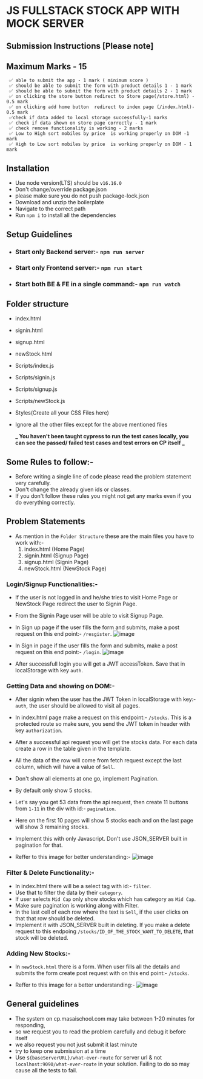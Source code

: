 # JS FULLSTACK STOCK APP WITH MOCK SERVER

## Submission Instructions [Please note]

## Maximum Marks - 15

```
 ✅ able to submit the app - 1 mark ( minimum score )
 ✅ should be able to submit the form with product details 1 - 1 mark
 ✅ should be able to submit the form with product details 2 - 1 mark
 ✅ on clicking the store button redirect to Store page(/store.html) - 0.5 mark
 ✅ on clicking add home button  redirect to index page (/index.html)- 0.5 mark
 ✅check if data added to local storage successfully-1 marks
 ✅ check if data shown on store page correctly - 1 mark
 ✅ check remove functionality is working - 2 marks
 ✅ Low to High sort mobiles by price  is working properly on DOM -1 mark
 ✅ High to Low sort mobiles by price  is working properly on DOM - 1 mark
```

## Installation

- Use node version(LTS) should be `v16.16.0`
- Don't change/override package.json
- please make sure you do not push package-lock.json
- Download and unzip the boilerplate
- Navigate to the correct path
- Run `npm i` to install all the dependencies

## Setup Guidelines

- ### Start only Backend server:- `npm run server`

- ### Start only Frontend server:- `npm run start`

- ### Start both BE & FE in a single command:- `npm run watch`

## Folder structure

- index.html
- signin.html
- signup.html
- newStock.html
- Scripts/index.js
- Scripts/signin.js
- Scripts/signup.js
- Scripts/newStock.js
- Styles(Create all your CSS Files here)
- Ignore all the other files except for the above mentioned files

  **_ You haven't been taught cypress to run the test cases locally, you can see the passed/ failed test cases and test errors on CP itself _**

## Some Rules to follow:-

- Before writing a single line of code please read the problem statement very carefully.
- Don't change the already given ids or classes.
- If you don't follow these rules you might not get any marks even if you do everything correctly.

## Problem Statements

- As mention in the `Folder Structure` these are the main files you have to work with:-
  1. index.html (Home Page)
  2. signin.html (Signup Page)
  3. signup.html (Signin Page)
  4. newStock.html (NewStock Page)

### Login/Signup Functionalities:-

- If the user is not logged in and he/she tries to visit Home Page or NewStock Page redirect the user to Signin Page.

- From the Signin Page user will be able to visit Signup Page.

- In Sign up page if the user fills the form and submits, make a post request on this end point:- `/resgister`. ![image](https://masai-course.s3.ap-south-1.amazonaws.com/editor/uploads/2023-03-14/Screenshot%202023-03-14%20at%205.52.17%20PM_566049.png)

- In Sign in page if the user fills the form and submits, make a post request on this end point:- `/login`. ![image](https://masai-course.s3.ap-south-1.amazonaws.com/editor/uploads/2023-03-14/Screenshot%202023-03-14%20at%205.51.58%20PM_615787.png)

- After successfull login you will get a JWT accessToken. Save that in localStorage with key `auth`.

### Getting Data and showing on DOM:-

- After signin when the user has the JWT Token in localStorage with key:- `auth`, the user should be allowed to visit all pages.

- In index.html page make a request on this endpoint:- `/stocks`. This is a protected route so make sure, you send the JWT token in header with key `authorization`.

- After a successful api request you will get the stocks data. For each data create a row in the table given in the template.

- All the data of the row will come from fetch request except the last column, which will have a value of `Sell`.

- Don't show all elements at one go, implement Pagination.

- By default only show 5 stocks.

- Let's say you get 53 data from the api request, then create 11 buttons from `1-11` in the div with id:- `pagination`.

- Here on the first 10 pages will show 5 stocks each and on the last page will show 3 remaining stocks.

- Implement this with only Javascript. Don't use JSON_SERVER built in pagination for that.

- Reffer to this image for better understanding:- ![image](https://masai-course.s3.ap-south-1.amazonaws.com/editor/uploads/2023-03-14/Screenshot%202023-03-14%20at%205.51.03%20PM_143823.png)

### Filter & Delete Functionality:-

- In index.html there will be a select tag with id:- `filter`.
- Use that to filter the data by their `category`.
- If user selects `Mid Cap` only show stocks which has category as `Mid Cap`.
- Make sure pagination is working along with Filter.
- In the last cell of each row where the text is `Sell`, if the user clicks on that that row should be deleted.
- Implement it with JSON_SERVER built in deleting. If you make a delete request to this endpoing `/stocks/ID_OF_THE_STOCK_WANT_TO_DELETE`, that stock will be deleted.

### Adding New Stocks:-

- In `newStock.html` there is a form. When user fills all the details and submits the form create post request with on this end point:- `/stocks`.

- Reffer to this image for a better understanding:- ![image](https://masai-course.s3.ap-south-1.amazonaws.com/editor/uploads/2023-03-14/Screenshot%202023-03-14%20at%205.51.27%20PM_731064.png)

## General guidelines

- The system on cp.masaischool.com may take between 1-20 minutes for responding,
- so we request you to read the problem carefully and debug it before itself
- we also request you not just submit it last minute
- try to keep one submission at a time
- Use `${baseServerURL}/what-ever-route` for server url & not `localhost:9090/what-ever-route` in your solution. Failing to do so may cause all the tests to fail.
